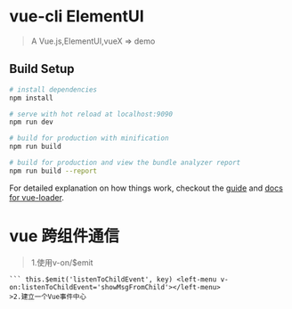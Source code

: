 # vue-cli ElementUI

>A Vue.js,ElementUI,vueX => demo

## Build Setup

``` bash
# install dependencies
npm install

# serve with hot reload at localhost:9090
npm run dev

# build for production with minification
npm run build

# build for production and view the bundle analyzer report
npm run build --report
```

For detailed explanation on how things work, checkout the [guide](http://vuejs-templates.github.io/webpack/) and [docs for vue-loader](http://vuejs.github.io/vue-loader).
# vue 跨组件通信
>1.使用v-on/$emit
``` 在父组件中使用$on监听子组件自定义事件逻辑回调，子组件中使用$emit去触发事件提供交互数据
``` this.$emit('listenToChildEvent', key) <left-menu v-on:listenToChildEvent='showMsgFromChild'></left-menu>
>2.建立一个Vue事件中心
